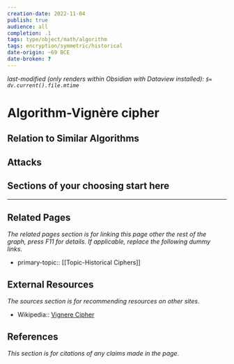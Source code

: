 ```yaml
---
creation-date: 2022-11-04
publish: true
audience: all
completion: .1
tags: type/object/math/algorithm
tags: encryption/symmetric/historical
date-origin: ~69 BCE
date-broken: ?
---
```

*last-modified (only renders within Obsidian with Dataview installed): `$= dv.current().file.mtime`*
# Algorithm-Vignère cipher

## Relation to Similar Algorithms

## Attacks

## Sections of your choosing start here

---
## Related Pages
*The related pages section is for linking this page other the rest of the graph, press F11 for details. If applicable, replace the following dummy links.*
- primary-topic:: [[Topic-Historical Ciphers]]

## External Resources
*The sources section is for recommending resources on other sites*.
- Wikipedia:: [Vignere Cipher](https://en.wikipedia.org/wiki/Vigen%C3%A8re_cipher)

## References
*This section is for citations of any claims made in the page*.